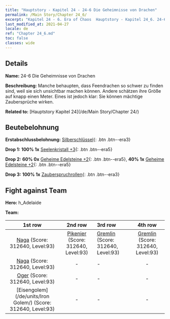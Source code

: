 ```yaml
---
title: "Hauptstory - Kapitel 24 - 24-6 Die Geheimnisse von Drachen"
permalink: /Main Story/Chapter 24_6/
excerpt: "Kapitel 24 - 6. Era of Chaos  Hauptstory - Kapitel 24_6. 24-6 Die Geheimnisse von Drachen"
last_modified_at: 2021-04-27
locale: de
ref: "Chapter 24_6.md"
toc: false
classes: wide
---
```


## Details

 **Name:** 24-6 Die Geheimnisse von Drachen

 **Beschreibung:** Manche behaupten, dass Feendrachen so schwer zu finden sind, weil sie sich unsichtbar machen können. Andere schätzen ihre Größe auf knapp einen Meter. Eines ist jedoch klar: Sie können mächtige Zaubersprüche wirken.

 **Related to:** [Hauptstory Kapitel 24](/de/Main Story/Chapter 24/)

## Beutebelohnung

 **Erstabschlussbelohnung:** [Silberschlüssel](/ItemsDE/con_693/){: .btn .btn--era3}

 **Drop 1:** **100% 1x** [Seelenkristall +3](/ItemsDE/mat_87/){: .btn .btn--era5}

 **Drop 2:** **60% 0x** [Geheime Edelsteine +2](/ItemsDE/mat_79/){: .btn .btn--era5}, **40% 1x** [Geheime Edelsteine +2](/ItemsDE/mat_79/){: .btn .btn--era5}

 **Drop 3:** **100% 1x** [Zauberspruchrollen](/ItemsDE/con_694/){: .btn .btn--era3}


## Fight against Team
 **Hero:** h_Adelaide

 **Team:**


  | 1st row | 2nd row | 3rd row | 4th row |
  |:----:|:----:|:----|:----:|
  | [Naga](/de/units/Naga/) (Score: 312640, Level:93)  | [Pikenier](/de/units/Pikeman/) (Score: 312640, Level:93)  | [Gremlin](/de/units/Gremlin/) (Score: 312640, Level:93)  | [Gremlin](/de/units/Gremlin/) (Score: 312640, Level:93)  |
  | [Naga](/de/units/Naga/) (Score: 312640, Level:93)  | - | - | - |
  | [Oger](/de/units/Ogre/) (Score: 312640, Level:93)  | - | - | - |
  | [Eisengolem](/de/units/Iron Golem/) (Score: 312640, Level:93)  | - | - | - |


